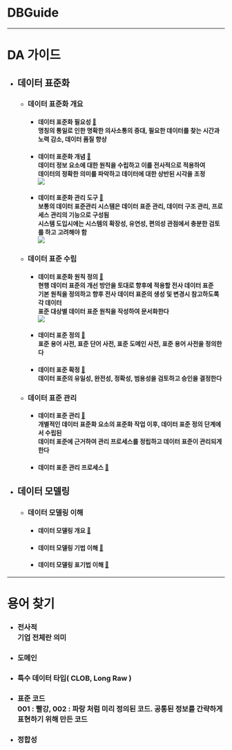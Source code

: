 # DBGuide

-----

# DA 가이드
- ## 데이터 표준화
  - ### 데이터 표준화 개요
    - #### 데이터 표준화 필요성  [:bookmark_tabs:](http://www.dbguide.net/db.db?cmd=view&boardUid=12731&boardConfigUid=9&categoryUid=216&boardIdx=30&boardStep=1)<br/>명칭의 통일로 인한 명확한 의사소통의 증대, 필요한 데이터를 찾는 시간과 노력 감소, 데이터 품질 향상
    - #### 데이터 표준화 개념  [:bookmark_tabs:](http://www.dbguide.net/db.db?cmd=view&boardUid=12803&boardConfigUid=9&categoryUid=216&boardIdx=30&boardStep=1)<br/>데이터 정보 요소에 대한 원칙을 수립하고 이를 전사적으로 적용하여<br/>데이터의 정확한 의미를 파악하고 데이터에 대한 상반된 시각을 조정<br/>![](http://www.dbguide.net/publishing/img/dbguide/edu/070103_edu_01.gif)
    - #### 데이터 표준화  관리 도구 [:bookmark_tabs:](http://www.dbguide.net/db.db?cmd=view&boardUid=12809&boardConfigUid=9&categoryUid=216&boardIdx=30&boardStep=1)<br/>보통의 데이터 표준관리 시스템은 데이터 표준 관리, 데이터 구조 관리, 프로세스 관리의 기능으로 구성됨<br/>시스템 도입시에는 시스템의 확장성, 유연성, 편의성 관점에서 충분한 검토를 하고 고려해야 함<br/>![](http://www.dbguide.net/publishing/img/dbguide/edu/070110_edu_01.gif)

  - ### 데이터 표준 수립
    - #### 데이터 표준화 원칙 정의 [:bookmark_tabs:](http://www.dbguide.net/db.db?cmd=view&boardUid=12866&boardConfigUid=9&boardIdx=44&boardStep=1)<br/>현행 데이터 표준의 개선 방안을 토대로 향후에 적용할 전사 데이터 표준<br/>기본 원칙을 정의하고 향후 전사 데이터 표준의 생성 및 변경시 참고하도록 각 데이터<br/>표준 대상별 데이터 표준 원칙을 작성하여 문서화한다<br/>![](http://www.dbguide.net/publishing/img/dbguide/edu/070124_edu_04.gif)
    - #### 데이터 표준 정의  [:bookmark_tabs:](http://www.dbguide.net/db.db?cmd=view&boardUid=12867&boardConfigUid=9&categoryUid=216&boardIdx=44&boardStep=1)<br/>표준 용어 사전, 표준 단어 사전, 표준 도메인 사전, 표준 용어 사전을 정의한다
    - #### 데이터 표준 확정  [:bookmark_tabs:](http://www.dbguide.net/db.db?cmd=view&boardUid=12868&boardConfigUid=9&categoryUid=216&boardIdx=44&boardStep=1)<br/>데이터 표준의 유일성, 완전성, 정확성, 범용성을 검토하고 승인을 결정한다

  - ### 데이터 표준 관리
    - #### 데이터 표준 관리 [:bookmark_tabs:](http://www.dbguide.net/db.db?cmd=view&boardUid=12870&boardConfigUid=9&categoryUid=216&boardIdx=45&boardStep=1)<br/>개별적인 데이터 표준화 요소의 표준화 작업 이후, 데이터 표준 정의 단계에서 수립된<br/>데이터 표준에 근거하여 관리 프로세스를 정립하고 데이터 표준이 관리되게 한다
    - #### 데이터 표준 관리 프로세스 [:bookmark_tabs:]()<br/>

- ## 데이터 모델링
  - ### 데이터 모델링 이해
    - #### 데이터 모델링 개요 [:bookmark_tabs:](http://www.dbguide.net/db.db?cmd=view&boardUid=12733&boardConfigUid=9&categoryUid=216&boardIdx=31&boardStep=1)<br/>
    - #### 데이터 모델링 기법 이해 [:bookmark_tabs:]()<br/>
    - #### 데이터 모델링 표기법 이해 [:bookmark_tabs:]()<br/>
-----

# 용어 찾기

- ### 전사적<br/>기업 전체란 의미

- ### 도메인<br/>

- ### 특수 데이터 타입( CLOB, Long Raw )<br/>

- ### 표준 코드<br/>001 : 빨강, 002 : 파랑   처럼 미리 정의된 코드. 공통된 정보를 간략하게 표현하기 위해 만든 코드

- ### 정합성<br/>